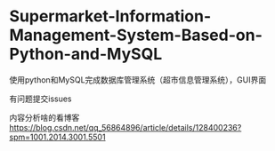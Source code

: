 # Supermarket-Information-Management-System-Based-on-Python-and-MySQL
使用python和MySQL完成数据库管理系统（超市信息管理系统），GUI界面

有问题提交issues

内容分析啥的看博客 
https://blog.csdn.net/qq_56864896/article/details/128400236?spm=1001.2014.3001.5501

